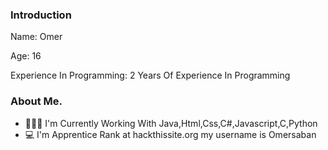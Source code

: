 ### Introduction
Name: Omer

Age: 16

Experience In Programming: 2 Years Of Experience In Programming

### About Me.
- 🧑🏻‍💻 I'm Currently Working With Java,Html,Css,C#,Javascript,C,Python
- 💻 I'm Apprentice Rank at hackthissite.org my username is Omersaban
